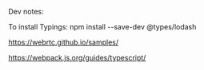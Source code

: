 
Dev notes:

To install Typings:
npm install --save-dev @types/lodash

https://webrtc.github.io/samples/

https://webpack.js.org/guides/typescript/
